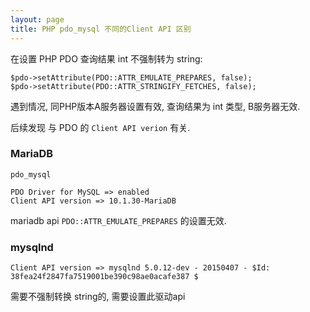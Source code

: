 ```yaml
---
layout: page
title: PHP pdo_mysql 不同的Client API 区别
---
```


在设置 PHP PDO 查询结果 int 不强制转为 string:

```
$pdo->setAttribute(PDO::ATTR_EMULATE_PREPARES, false);
$pdo->setAttribute(PDO::ATTR_STRINGIFY_FETCHES, false);
```

遇到情况, 同PHP版本A服务器设置有效, 查询结果为 int 类型, B服务器无效.

后续发现 与 PDO 的 `Client API verion` 有关.

### MariaDB

```
pdo_mysql

PDO Driver for MySQL => enabled
Client API version => 10.1.30-MariaDB
```

mariadb api `PDO::ATTR_EMULATE_PREPARES` 的设置无效.

### mysqlnd

```
Client API version => mysqlnd 5.0.12-dev - 20150407 - $Id: 38fea24f2847fa7519001be390c98ae0acafe387 $
```

需要不强制转换 string的, 需要设置此驱动api
